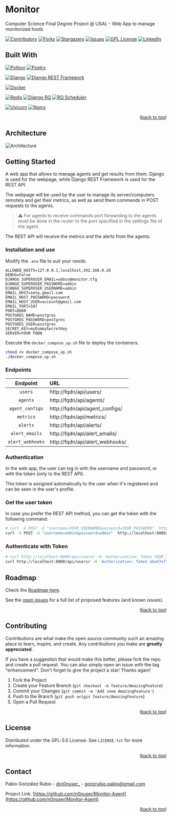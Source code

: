 <div id="top"></div>

# Monitor

Computer Science Final Degree Project @ USAL - Web App to manage monitorized hosts

[![Contributors][contributors-shield]][contributors-url]
[![Forks][forks-shield]][forks-url]
[![Stargazers][stars-shield]][stars-url]
[![Issues][issues-shield]][issues-url]
[![GPL License][license-shield]][license-url]
[![LinkedIn][linkedin-shield]][linkedin-url]



## Built With

[![Python][Python]][Python-url] [![Poetry][Poetry]][Poetry-url]

[![Django][Django]][Django-url] [![Django REST Framework][DRF]][DRF-url]

[![Docker][Docker]][Docker-url]

[![Redis][Redis]][Redis-url] [![Django RQ][djangorq]][djangorq-url] [![RQ Scheduler][rqscheduler]][rqscheduler-url]

[![Uvicorn][Uvicorn]][Uvicorn-url] [![Nginx][Nginx]][Nginx-url]


<p align="right">(<a href="#top">back to top</a>)</p>


## Architecture

![Architecture][architecture-image]

## Getting Started

A web app that allows to manage agents and get results from them. Django is used for the webpage, while Django REST Framework is used for the REST API.

The webpage will be used by the user to manage its server/computers remotely and get their metrics, as well as send them commands in POST requests to the agents.

> :warning: For agents to receive commands port forwarding to the agents must be done in the router to the port specified in the settings file of the agent.

The REST API will receive the metrics and the alerts from the agents.

### Installation and use

Modify the `.env` file to suit your needs.

```env
ALLOWED_HOSTS=127.0.0.1,localhost,192.168.0.28
DEBUG=False
DJANGO_SUPERUSER_EMAIL=admin@monitor.tfg
DJANGO_SUPERUSER_PASSWORD=admin
DJANGO_SUPERUSER_USERNAME=admin
EMAIL_HOST=smtp.gmail.com
EMAIL_HOST_PASSWORD=password
EMAIL_HOST_USER=account@gmail.com
EMAIL_PORT=587
PORT=8000
POSTGRES_NAME=postgres
POSTGRES_PASSWORD=postgres
POSTGRES_USER=postgres
SECRET_KEY=myDummySecretKey
SERVER=YOUR FQDN
```

Execute the `docker_compose_up.sh` file to deploy the containers.

```sh
chmod +x docker_compose_up.sh
./docker_compose_up.sh
```

### Endpoints

|   **Endpoint**   |             **URL**             |
|:----------------:|:--------------------------------|
|      `users`     | http://fqdn/api/users/          |
|     `agents`     | http://fqdn/api/agents/         |
|  `agent_configs` | http://fqdn/api/agent_configs/  |
|     `metrics`    | http://fqdn/api/metrics/        |
|     `alerts`     | http://fqdn/api/alerts/         |
|  `alert_emails`  | http://fqdn/api/alert_emails/   |
| `alert_webhooks` | http://fqdn/api/alert_webhooks/ |

### Authentication

In the web app, the user can log in with the username and password, or with the token (only to the REST API).

This token is assigned automatically to the user when it's registered and can be seen in the user's profile.

### Get the user token

In case you prefer the REST API method, you can get the token with the following command:

```sh
# curl -X POST -d "username=YOUR_USERNAME&password=YOUR_PASSWORD"  http://SERVER:PORT/api-token-auth/
curl -X POST -d "username=admin&password=admin"  http://localhost:8000/api-token-auth/
```

### Authenticate with Token

```sh
# curl http://localhost:8000/api/users/ -H 'Authorization: Token YOUR_TOKEN'
curl http://localhost:8000/api/users/ -H 'Authorization: Token abe47ef7170a53a0f9670c8b2b1081d8ace7d3e5'
```

<!-- ROADMAP -->
## Roadmap

Check the [Roadmap here](https://github.com/n0nuser/Monitor/issues/11).

See the [open issues](https://github.com/n0nuser/Monitor/issues) for a full list of proposed features (and known issues).

<p align="right">(<a href="#top">back to top</a>)</p>



<!-- CONTRIBUTING -->
## Contributing

Contributions are what make the open source community such an amazing place to learn, inspire, and create. Any contributions you make are **greatly appreciated**.

If you have a suggestion that would make this better, please fork the repo and create a pull request. You can also simply open an issue with the tag "enhancement".
Don't forget to give the project a star! Thanks again!

1. Fork the Project
2. Create your Feature Branch (`git checkout -b feature/AmazingFeature`)
3. Commit your Changes (`git commit -m 'Add some AmazingFeature'`)
4. Push to the Branch (`git push origin feature/AmazingFeature`)
5. Open a Pull Request

<p align="right">(<a href="#top">back to top</a>)</p>



<!-- LICENSE -->
## License

Distributed under the GPL-3.0 License. See `LICENSE.txt` for more information.

<p align="right">(<a href="#top">back to top</a>)</p>



<!-- CONTACT -->
## Contact

Pablo González Rubio - [@n0nuser_](https://twitter.com/n0nuser_) - gonzrubio.pablo@gmail.com

Project Link: [https://github.com/n0nuser/Monitor-Agent](https://github.com/n0nuser/Monitor-Agent)

<p align="right">(<a href="#top">back to top</a>)</p>



<!-- MARKDOWN LINKS & IMAGES -->

[architecture-image]: https://i.imgur.com/c1royxO.png

[contributors-shield]: https://img.shields.io/github/contributors/n0nuser/monitor?style=for-the-badge
[contributors-url]: https://github.com/n0nuser/Monitor/graphs/contributors
[forks-shield]: https://img.shields.io/github/forks/n0nuser/monitor?style=for-the-badge
[forks-url]: https://github.com/n0nuser/Monitor/network/members
[stars-shield]: https://img.shields.io/github/stars/n0nuser/monitor?style=for-the-badge
[stars-url]: https://github.com/n0nuser/Monitor/stargazers
[issues-shield]: https://img.shields.io/github/issues/n0nuser/monitor?style=for-the-badge
[issues-url]: https://github.com/n0nuser/Monitor/issues
[license-shield]: https://img.shields.io/github/license/n0nuser/monitor?style=for-the-badge
[license-url]: https://github.com/n0nuser/Monitor-Agent/blob/main/LICENSE.txt
[linkedin-shield]: https://img.shields.io/badge/-LinkedIn-black.svg?style=for-the-badge&logo=linkedin&colorB=555
[linkedin-url]: https://linkedin.com/in/nonuser

[Python]: https://img.shields.io/badge/python-3670A0?style=for-the-badge&logo=python&logoColor=ffdd54
[Python-url]: https://www.python.org/
[Poetry]: https://img.shields.io/badge/Poetry-3670A0?style=for-the-badge&logo=poetry&logoColor=ffdd54
[Poetry-url]: https://python-poetry.org/
[Django]: https://img.shields.io/badge/django-%23092E20.svg?style=for-the-badge&logo=django&logoColor=white
[Django-url]: https://www.djangoproject.com/
[DRF]: https://img.shields.io/badge/DJANGO-REST-ff1709?style=for-the-badge&logo=django&logoColor=white&color=ff1709&labelColor=gray
[DRF-url]: https://www.django-rest-framework.org/
[Docker]: https://img.shields.io/badge/docker-%230db7ed.svg?style=for-the-badge&logo=docker&logoColor=white
[Docker-url]: https://www.docker.com/
[Redis]: https://img.shields.io/badge/redis-%23DD0031.svg?style=for-the-badge&logo=redis&logoColor=white
[Redis-url]: https://redis.io/
[djangorq]: https://img.shields.io/badge/django%20rq-%23DD0031.svg?style=for-the-badge&logo=redis&logoColor=white
[djangorq-url]: https://github.com/rq/django-rq
[rqscheduler]: https://img.shields.io/badge/rq%20scheduler-%23DD0031.svg?style=for-the-badge&logo=redis&logoColor=white
[rqscheduler-url]: https://github.com/rq/rq-scheduler
[Uvicorn]: https://img.shields.io/badge/uvicorn-%298729.svg?style=for-the-badge&logo=gunicorn&logoColor=white
[Uvicorn-url]: https://www.uvicorn.org/
[Nginx]: https://img.shields.io/badge/nginx-%23009639.svg?style=for-the-badge&logo=nginx&logoColor=white
[Nginx-url]: https://www.nginx.com/
